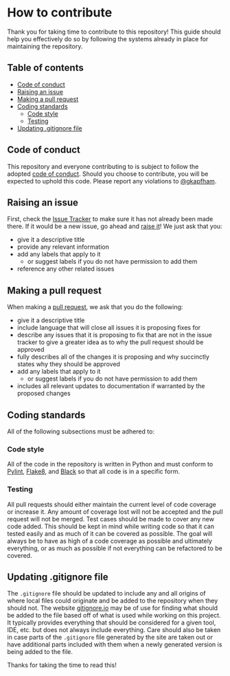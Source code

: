 # How to contribute

Thank you for taking time to contribute to this repository! This guide should help you effectively do so by following the systems already in place for maintaining the repository.

## Table of contents

* [Code of conduct](#code-of-conduct)
* [Raising an issue](#raising-an-issue)
* [Making a pull request](#making-a-pull-request)
* [Coding standards](#coding-standards)
  * [Code style](#code-style)
  * [Testing](#testing)
* [Updating .gitignore file](#updating_.gitignore_file)

## Code of conduct

This repository and everyone contributing to is subject to follow the adopted [code of conduct](CODE_OF_CONDUCT.md). Should you choose to contribute, you will be expected to uphold this code. Please report any violations to [@gkapfham](https://github.com/gkapfham).

## Raising an issue

First, check the [Issue Tracker](https://github.com/inTestiGator/pytest-santa/issues) to make sure it has not already been made there. If it would be a new issue, go ahead and [raise it](https://github.com/inTestiGator/pytest-santa/issues/new/choose)! We just ask that you:
* give it a descriptive title
* provide any relevant information
* add any labels that apply to it
  * or suggest labels if you do not have permission to add them
* reference any other related issues

## Making a pull request

When making a [pull request](https://github.com/inTestiGator/pytest-santa/pulls), we ask that you do the following:
* give it a descriptive title
* include language that will close all issues it is proposing fixes for
* describe any issues that it is proposing to fix that are not in the issue tracker to give a greater idea as to why the pull request should be approved
* fully describes all of the changes it is proposing and why succinctly states why they should be approved
* add any labels that apply to it
  * or suggest labels if you do not have permission to add them
* includes all relevant updates to documentation if warranted by the proposed changes

## Coding standards

All of the following subsections must be adhered to:

### Code style

All of the code in the repository is written in Python and must conform to [Pylint](https://github.com/PyCQA/pylint), [Flake8](https://github.com/PyCQA/flake8), and [Black](https://github.com/ambv/black) so that all code is in a specific form.

### Testing

All pull requests should either maintain the current level of code coverage or increase it. Any amount of coverage lost will not be accepted and the pull request will not be merged. Test cases should be made to cover any new code added. This should be kept in mind while writing code so that it can tested easily and as much of it can be covered as possible. The goal will always be to have as high of a code coverage as possible and ultimately everything, or as much as possible if not everything can be refactored to be covered.

## Updating .gitignore file

The `.gitignore` file should be updated to include any and all origins of where local files could originate and be added to the repository when they should not. The website [gitignore.io](https://gitignore.io/) may be of use for finding what should be added to the file based off of what is used while working on this project. It typically provides everything that should be considered for a given tool, IDE, etc. but does not always include everything. Care should also be taken in case parts of the `.gitignore` file generated by the site are taken out or have additional parts included with them when a newly generated version is being added to the file.


Thanks for taking the time to read this!
